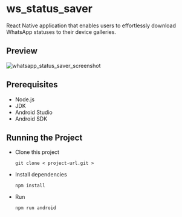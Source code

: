 # ws_status_saver

React Native application that enables users to effortlessly download WhatsApp statuses to their device galleries.

## Preview

![whatsapp_status_saver_screenshot](https://firebasestorage.googleapis.com/v0/b/gagan1337-a73b1.appspot.com/o/v2_status_saver.webp?alt=media&token=79da1326-be65-42a9-957b-69944c9661fa)

## Prerequisites

- Node.js
- JDK
- Android Studio
- Android SDK

## Running the Project

- Clone this project
  
  `git clone < project-url.git >`

  
- Install dependencies
  
  `npm install`

  
- Run
  
  `npm run android`
